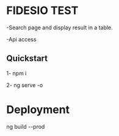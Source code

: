 # FIDESIO TEST

-Search page and display result in a table.

-Api access

## Quickstart

1- npm i

2- ng serve -o

# Deployment

ng build --prod


